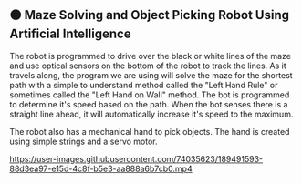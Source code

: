 ## :orange_circle: Maze Solving and Object Picking Robot Using Artificial Intelligence

The robot is programmed to drive over the black or white lines of the maze and use optical sensors on the bottom of the robot to track the lines. As it travels along, the program we are using will solve the maze for the shortest path with a simple to understand method called the "Left Hand Rule" or sometimes called the "Left Hand on Wall" method. The bot is programmed to determine it's speed based on the path. When the bot senses there is a straight line ahead, it will automatically increase it's speed to the maximum.  

The robot also has a mechanical hand to pick objects. The hand is created using simple strings and a servo motor. 



https://user-images.githubusercontent.com/74035623/189491593-88d3ea97-e15d-4c8f-b5e3-aa888a6b7cb0.mp4



